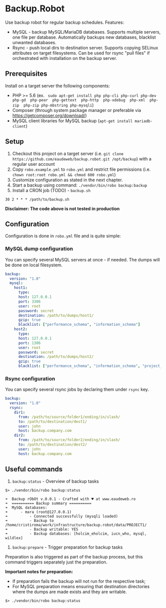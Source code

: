 # Backup.Robot

Use backup robot for regular backup schedules. Features:

- MySQL - backup MySQL/MariaDB databases. Supports multiple servers, one file per database. Automatically backups new databases, blacklist unwanted databases.
- Rsync - push local dirs to destination server. Supports copying SELinux attributes on target filesystems. Can be used for rsync "pull files" if orchestrated with installation on the backup server.

## Prerequisites

Install on a target server the following components:

- PHP >= 5.6 (ex. ` sudo apt-get install php php-cli php-curl php-dev php-gd  php-pear  php-gettext  php-http  php-xdebug  php-xml  php-zip  php-zip php-mbstring php-mysqli`)
- Composer (through system package manager or preferable via https://getcomposer.org/download/)
- MySQL client libraries for MySQL backup (`apt-get install mariadb-client`)

## Setup

1. Checkout this project on a target server (i.e. `git clone https://github.com/eaudeweb/backup.robot.git /opt/backup`) with a regular user account
2. Copy `robo.example.yml` to `robo.yml` and restrict file permissions (i.e. `chown root:root robo.yml && chmod 600 robo.yml`)
3. Customize configuration as stated in the next chapter.
4. Start a backup using command: `./vendor/bin/robo backup:backup`
5. Install a CRON job (TODO) - `backup.sh`

```
30 2 * * * /path/to/backup.sh
```

**Disclaimer: The code above is not tested in production**

## Configuration

Configuration is done in `robo.yml` file and is quite simple:

### MySQL dump configuration

You can specify several MySQL servers at once - if needed. The dumps will be done on local filesystem.

```yml
backup:
  version: "1.0"
  mysql:
    host1:
      type:
      host: 127.0.0.1
      port: 3306
      user: root
      password: secret
      destination: /path/to/dumps/host1/
      gzip: true
      blacklist: ["performance_schema", "information_schema"]
    host2:
      type:
      host: 127.0.0.1
      port: 1306
      user: root
      password: secret
      destination: /path/to/dumps/host2/
      gzip: true
      blacklist: ["performance_schema", "information_schema", "project_test"]
```

### Rsync configuration

You can specify several rsync jobs by declaring them under `rsync` key.

```yml
backup:
  version: "1.0"
  rsync:
    dir1:
      from: /path/to/source/folder1/ending/in/slash/
      to: /path/to/destination/dest1/
      user: john
      host: backup.company.com
    dir2:
      from: /path/to/source/folder2/ending/in/slash/
      to: /path/to/destination/dest2/
      user: john
      host: backup.company.com
```

## Useful commands

1. `backup:status` - Overview of backup tasks


```
$> ./vendor/bin/robo backup:status

➜  Backup rObOt v.0.0.1 - Crafted with ♥ at www.eaudeweb.ro
➜  ========== Backup summary ==========
➜  MySQL databases:
➜      - mara (root@127.0.0.1)
➜          - Connected successfully (mysqli loaded)
➜          - Backup to /home/cristiroma/work/infrastructure/backup.robot/data/PROJECT1/
➜          - Backup writable: YES
➜          - Backup databases: [holcim_eholcim, iucn_who, mysql, wildlex]

```

1. `backup:prepare` - Trigger preparation for backup tasks

Preparation is also triggered as part of the backup process, but this command triggers separately just the preparation.

**Important notes for preparation:**
- If preparation fails the backup will not run for the respective task;
- For MySQL preparation means ensuring that destination directories where the dumps are made exists and they are writable.

```
$> ./vendor/bin/robo backup:status
```

